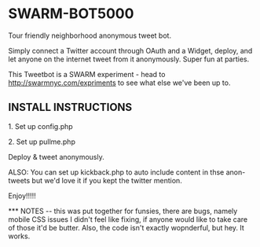 SWARM-BOT5000
===========================
Tour friendly neighborhood anonymous tweet bot. 

Simply connect a Twitter account through OAuth and a Widget, deploy, and let anyone on the internet tweet from it anonymously. Super fun at parties. 

This Tweetbot is a SWARM experiment - head to http://swarmnyc.com/expriments to see what else we've been up to. 

<h2>INSTALL INSTRUCTIONS</h2>
<p>1. Set up config.php</p>
<p>2. Set up pullme.php</p>

Deploy & tweet anonymously. 

ALSO: You can set up kickback.php to auto include content in thse anon-tweets but we'd love it if you kept the twitter mention. 

Enjoy!!!!! 

*** NOTES -- this was put together for funsies, there are bugs, namely mobile CSS issues I didn't feel like fixing, if anyone would like to take care of those it'd be butter. Also, the code isn't exactly wopnderful, but hey. It works. 
